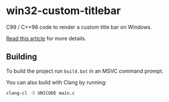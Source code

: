 # win32-custom-titlebar

C99 / C++98 code to render a custom title bar on Windows.

[Read this article](https://kubyshkin.name/posts/win32-window-custom-title-bar-caption/) for
more details.

## Building

To build the project run `build.bat` in an MSVC command prompt.

You can also build with Clang by running:

```bash
clang-cl -D UNICODE main.c
```
